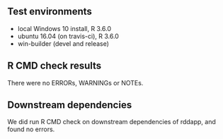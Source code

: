 ## Test environments
* local Windows 10 install, R 3.6.0
* ubuntu 16.04 (on travis-ci), R 3.6.0
* win-builder (devel and release)
 
## R CMD check results
There were no ERRORs, WARNINGs or NOTEs.

## Downstream dependencies
We did run R CMD check on downstream dependencies of rddapp,
and found no errors.
